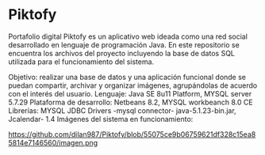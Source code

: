 # Piktofy
Portafolio digital
Piktofy es un aplicativo web ideada como una red social desarrollado en lenguaje de programación Java. En este repositorio se encuentra los archivos del proyecto incluyendo la base de datos SQL utilizada para el funcionamiento del sistema.

Objetivo: realizar una base de datos y una aplicación funcional donde se puedan
compartir, archivar y organizar imágenes, agrupándolas de acuerdo con el interés del
usuario.
Lenguaje: Java SE 8u11 Platform, MYSQL server 5.7.29
Plataforma de desarrollo: Netbeans 8.2, MYSQL workbeanch 8.0 CE
Librerías: MYSQL JDBC Drivers -mysql connector- java-5.1.23-bin.jar, Jcalendar- 1.4 
Imágenes del sistema en funcionamiento: 



https://github.com/dilan987/Piktofy/blob/55075ce9b06759621df328c15ea85814e7146560/imagen.png

